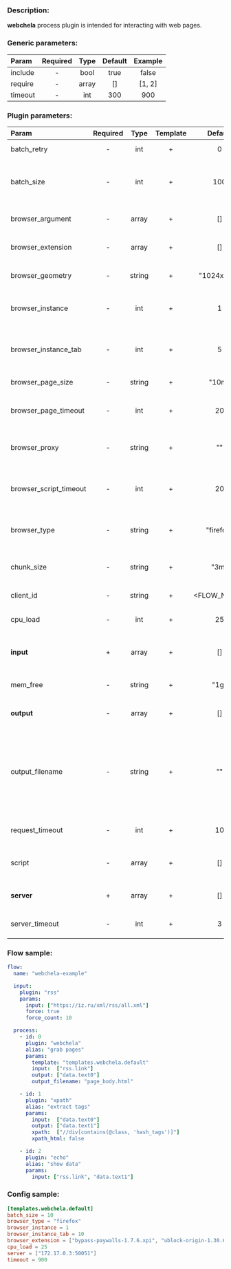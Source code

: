 ### Description:

**webchela** process plugin is intended for interacting with web pages.


### Generic parameters:

| Param     | Required   | Type    | Default   | Example   |
| :-------- | :--------: | :-----: | :-------: | :-------: |
| include   | -          | bool    | true      | false     |
| require   | -          | array   | []        | [1, 2]    |
| timeout   | -          | int     | 300       | 900       |

### Plugin parameters:

| Param                    | Required   | Type     | Template   | Default       | Example                             | Description                                                                                     |
| :----------------------- | :--------: | :------: | :--------: | :-----------: | :---------------------------------: | :-----------------------------------------------                                                |
| batch_retry              | -          | int      | +          | 0             | 3                                   | Retry failed batches.                                                                           |
| batch_size               | -          | int      | +          | 100           | 9                                   | Split large amount of URLs into sized batches.                                                  |
| browser_argument         | -          | array    | +          | []            | ["disable-infobars"]                | List of browser arguments.                                                                      |
| browser_extension        | -          | array    | +          | []            | ["bypass-paywalls-1.7.6.xpi"]       | List of browser extensions.                                                                     |
| browser_geometry         | -          | string   | +          | "1024x768"    | "1280x720"                          | Browser windows geometry.                                                                       |
| browser_instance         | -          | int      | +          | 1             | 3                                   | Maximum amount of browser instance.                                                             |
| browser_instance_tab     | -          | int      | +          | 5             | 3                                   | Maximum amount of tabs per browser instance.                                                    |
| browser_page_size        | -          | string   | +          | "10m"         | "3m"                                | Maximum page size.                                                                              |
| browser_page_timeout     | -          | int      | +          | 20            | 30                                  | Maximum time in seconds for page loading.                                                       |
| browser_proxy            | -          | string   | +          | ""            | "http://1.2.3.4:3128"               | Proxy settings (http and socks are supported).                                                  |
| browser_script_timeout   | -          | int      | +          | 20            | 30                                  | Maximum time in seconds for script executions.                                                  |
| browser_type             | -          | string   | +          | "firefox"     | "chrome"                            | Supported browser types: firefox, chrome.                                                       |
| chunk_size               | -          | string   | +          | "3m"          | "1m"                                | Split large messages into sized chunks.                                                         |
| client_id                | -          | string   | +          | <FLOW_NAME>   | "group1-flow1"                      | Custom client identification.                                                                   |
| cpu_load                 | -          | int      | +          | 25            | 50                                  | Maximum CPU load on a server.                                                                   |
| **input**                | +          | array    | +          | []            | ["twitter.urls", "data.array0"]     | List of [DataItem](../../concept.md) fields with URLs.                                          |
| mem_free                 | -          | string   | +          | "1g"          | "3g"                                | Minimum free MEM size on a server.                                                              |
| **output**               | -          | array    | +          | []            | ["data.array1", "data.array2"]      | List of target [DataItem](../../concept.md) fields.                                             |
| output_filename          | -          | string   | +          | ""            | "page_body.html"                    | Append file name to path of output directory (webchela saves multiple files into single directory by default). |
| request_timeout          | -          | int      | +          | 10            | 30                                  | Server GRPC request timeout.                                                                    |
| script                   | -          | array    | +          | []            | ["scripts.clicker", "return 42;"]   | List of config templates/raw javascript code.                                                   |
| **server**               | +          | array    | +          | []            | ["server1.example.com:8080"]        | List of Webchela servers.                                                                       |
| server_timeout           | -          | int      | +          | 3             | 10                                  | Server connection timeout.                                                                      |

### Flow sample:

```yaml
flow:
  name: "webchela-example"

  input:
    plugin: "rss"
    params:
      input: ["https://iz.ru/xml/rss/all.xml"]
      force: true
      force_count: 10

  process:
    - id: 0
      plugin: "webchela"
      alias: "grab pages"
      params:
        template: "templates.webchela.default"
        input:  ["rss.link"]
        output: ["data.text0"]
        output_filename: "page_body.html"

    - id: 1
      plugin: "xpath"
      alias: "extract tags"
      params:
        input:  ["data.text0"]
        output: ["data.text1"]
        xpath:  ["//div[contains(@class, 'hash_tags')]"]
        xpath_html: false

    - id: 2
      plugin: "echo"
      alias: "show data"
      params:
        input: ["rss.link", "data.text1"]
```

### Config sample:

```toml
[templates.webchela.default]
batch_size = 10
browser_type = "firefox"
browser_instance = 1
browser_instance_tab = 10
browser_extension = ["bypass-paywalls-1.7.6.xpi", "ublock-origin-1.30.6.xpi"]
cpu_load = 25
server = ["172.17.0.3:50051"]
timeout = 900
```


